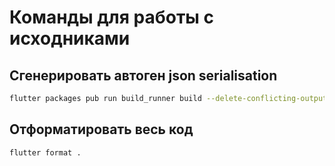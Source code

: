 # Команды для работы с исходниками

## Сгенерировать автоген json serialisation
```bash
flutter packages pub run build_runner build --delete-conflicting-outputs
```

## Отформатировать весь код
```bash
flutter format .
```